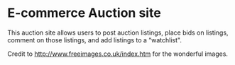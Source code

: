 ﻿# E-commerce Auction site


This auction site allows users to post auction listings, place bids on listings, comment on those listings, and add listings to a “watchlist".


Credit to http://www.freeimages.co.uk/index.htm for the wonderful images. 